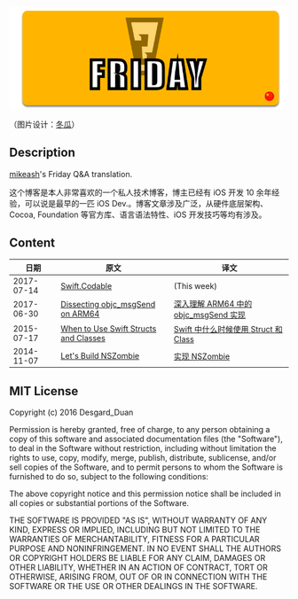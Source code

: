![Friday Q & A](banner.png)

（图片设计：[冬瓜](http://desgard.com)）

## Description

[mikeash](https://www.mikeash.com/)'s Friday Q&A translation. 

这个博客是本人非常喜欢的一个私人技术博客，博主已经有 iOS 开发 10 余年经验，可以说是最早的一匹 iOS Dev.。博客文章涉及广泛，从硬件底层架构、Cocoa, Foundation 等官方库、语言语法特性、iOS 开发技巧等均有涉及。

## Content

| 日期 | 原文 | 译文 |
| ------| ------ | ------ |
| 2017-07-14 | [Swift.Codable](https://www.mikeash.com/pyblog/friday-qa-2017-07-14-swiftcodable.html) | (This week) |
| 2017-06-30 | [Dissecting objc_msgSend on ARM64](https://www.mikeash.com/pyblog/friday-qa-2017-06-30-dissecting-objc_msgsend-on-arm64.html) | [深入理解 ARM64 中的 objc_msgSend 实现](https://github.com/Desgard/FridayQA/blob/master/2017/2017-06-30.md) |
| 2015-07-17 | [When to Use Swift Structs and Classes](https://www.mikeash.com/pyblog/friday-qa-2015-07-17-when-to-use-swift-structs-and-classes.html) | [Swift 中什么时候使用 Struct 和 Class](https://github.com/Desgard/FridayQA/blob/master/2015/2015-07-17.md) |
| 2014-11-07 | [Let's Build NSZombie](https://www.mikeash.com/pyblog/friday-qa-2014-11-07-lets-build-nszombie.html) | [实现 NSZombie](https://github.com/Desgard/FridayQA/blob/master/2014/2014-11-07.md) |



## MIT License

Copyright (c) 2016 Desgard_Duan

Permission is hereby granted, free of charge, to any person obtaining a copy
of this software and associated documentation files (the "Software"), to deal
in the Software without restriction, including without limitation the rights
to use, copy, modify, merge, publish, distribute, sublicense, and/or sell
copies of the Software, and to permit persons to whom the Software is
furnished to do so, subject to the following conditions:

The above copyright notice and this permission notice shall be included in all
copies or substantial portions of the Software.

THE SOFTWARE IS PROVIDED "AS IS", WITHOUT WARRANTY OF ANY KIND, EXPRESS OR
IMPLIED, INCLUDING BUT NOT LIMITED TO THE WARRANTIES OF MERCHANTABILITY,
FITNESS FOR A PARTICULAR PURPOSE AND NONINFRINGEMENT. IN NO EVENT SHALL THE
AUTHORS OR COPYRIGHT HOLDERS BE LIABLE FOR ANY CLAIM, DAMAGES OR OTHER
LIABILITY, WHETHER IN AN ACTION OF CONTRACT, TORT OR OTHERWISE, ARISING FROM,
OUT OF OR IN CONNECTION WITH THE SOFTWARE OR THE USE OR OTHER DEALINGS IN THE
SOFTWARE.


